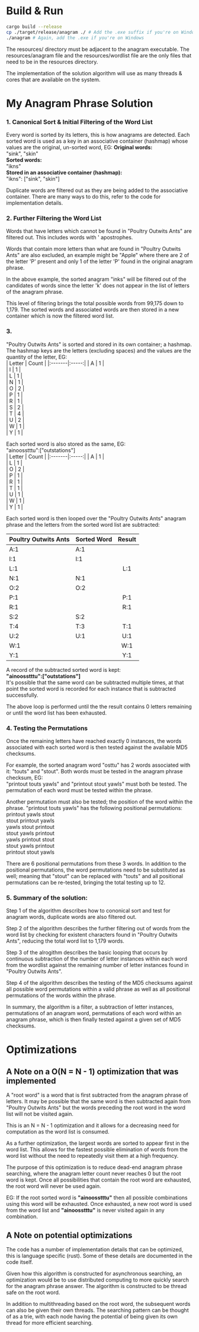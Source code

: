 # Build & Run
```bash
cargo build --release
cp ./target/release/anagram ./ # Add the .exe suffix if you're on Windows
./anagram # Again, add the .exe if you're on Windows
```
The resources/ directory must be adjacent to the anagram executable. The resources/anagram file and the resources/wordlist file are the only files that need to be in the resources directory.

The implementation of the solution algorithm will use as many threads & cores that are available on the system.

# My Anagram Phrase Solution

### 1. Canonical Sort & Initial Filtering of the Word List
Every word is sorted by its letters, this is how anagrams are detected. Each sorted word is used as a key in an associative container (hashmap) whose values are the original, un-sorted word, EG:
**Original words:**  
"sink", "skin"  
**Sorted words:**  
"ikns"  
**Stored in an associative container (hashmap):**  
"ikns": ["sink", "skin"]

Duplicate words are filtered out as they are being added to the associative container. There are many ways to do this, refer to the code for implementation details.

### 2. Further Filtering the Word List
Words that have letters which cannot be found in "Poultry Outwits Ants" are filtered out. This includes words with ' apostrophes.

Words that contain more letters than what are found in "Poultry Outwits Ants" are also excluded, an example might be "Apple" where there are 2 of the letter 'P' present and only 1 of the letter 'P' found in the original anagram phrase.

In the above example, the sorted anagram "inks" will be filtered out of the candidates of words since the letter 'k' does not appear in the list of letters of the anagram phrase.

This level of filtering brings the total possible words from 99,175 down to 1,179. The sorted words and associated words are then stored in a new container which is now the filtered word list.

### 3. 
"Poultry Outwits Ants" is sorted and stored in its own container; a hashmap. The hashmap keys are the letters (excluding spaces) and the values are the quantity of the letter, EG:  
| Letter | Count |
|:-------|:-----:|
|    A   |   1   |  
|    I   |   1   |  
|    L   |   1   |  
|    N   |   1   |  
|    O   |   2   |  
|    P   |   1   |  
|    R   |   1   |  
|    S   |   2   |  
|    T   |   4   |  
|    U   |   2   |  
|    W   |   1   |  
|    Y   |   1   |  

Each sorted word is also stored as the same, EG:  
"ainoosstttu":["outstations"]  
| Letter | Count |
|:-------|:-----:|
|   A    |   1   |  
|   L    |   1   |  
|   O    |   2   |  
|   P    |   1   |  
|   R    |   1   |  
|   T    |   1   |  
|   U    |   1   |  
|   W    |   1   |  
|   Y    |   1   |  

Each sorted word is then looped over the "Poultry Outwits Ants" anagram phrase and the letters from the sorted word list are subtracted:

| Poultry Outwits Ants | Sorted Word | Result      |
|:---------------------|:------------|:-----------:|
|         A:1          |    A:1      |             |  
|         I:1          |    I:1      |             |  
|         L:1          |             |   L:1       |  
|         N:1          |    N:1      |             |  
|         O:2          |    O:2      |             |  
|         P:1          |             |   P:1       |  
|         R:1          |             |   R:1       |  
|         S:2          |    S:2      |             |  
|         T:4          |    T:3      |   T:1       |  
|         U:2          |    U:1      |   U:1       |  
|         W:1          |             |   W:1       |  
|         Y:1          |             |   Y:1       |

A record of the subtracted sorted word is kept:  
**"ainoosstttu":["outstations"]**  
It's possible that the same word can be subtracted multiple times, at that point the sorted word is recorded for each instance that is subtracted successfully.

The above loop is performed until the the result contains 0 letters remaining or until the word list has been exhausted.

### 4. Testing the Permutations
Once the remaining letters have reached exactly 0 instances, the words associated with each sorted word is then tested against the available MD5 checksums.

For example, the sorted anagram word "osttu" has 2 words associated with it: "touts" and "stout". Both words must be tested in the anagram phrase checksum, EG:  
"printout touts yawls" and "printout stout yawls" must both be tested. The permutation of each word must be tested within the phrase.

Another permutation must also be tested; the position of the word within the phrase. "printout touts yawls" has the following positional permutations:  
printout yawls stout  
stout printout yawls  
yawls stout printout  
stout yawls printout  
yawls printout stout  
stout yawls printout  
printout stout yawls  

There are 6 positional permutations from these 3 words. In addition to the positional permutations, the word permutations need to be substituted as well; meaning that "stout" can be replaced with "touts" and all positional permutations can be re-tested, bringing the total testing up to 12.

### 5. Summary of the solution:
Step 1 of the algorithm describes how to cononical sort and test for anagram words, duplicate words are also filtered out.

Step 2 of the algorithm describes the further filtering out of words from the word list by checking for existent characters found in "Poultry Outwits Ants", reducing the total word list to 1,179 words.

Step 3 of the alrogithm describes the basic looping that occurs by continuous subtraction of the number of letter instances within each word from the wordlist against the remaining number of letter instances found in "Poultry Outwits Ants".

Step 4 of the algorithm describes the testing of the MD5 checksums against all possible word permutations within a valid phrase as well as all positional permutations of the words within the phrase.

In summary, the algorithm is a filter, a subtraction of letter instances, permutations of an anagram word, permutations of each word within an anagram phrase, which is then finally tested against a given set of MD5 checksums.

# Optimizations

## A Note on a O(N = N - 1) optimization that was implemented
A "root word" is a word that is first subtracted from the anagram phrase of letters. It may be possible that the same word is then subtracted again from "Poultry Outwits Ants" but the words preceding the root word in the word list will not be visited again.

This is an N = N - 1 optimization and it allows for a decreasing need for computation as the word list is consumed.

As a further optimization, the largest words are sorted to appear first in the word list. This allows for the fastest possible elimination of words from the word list without the need to repeatedly visit them at a high frequency.

The purpose of this optimization is to reduce dead-end anagram phrase searching, where the anagram letter count never reaches 0 but the root word is kept. Once all possibilities that contain the root word are exhausted, the root word will never be used again.

EG:
If the root sorted word is **"ainoosstttu"** then all possible combinations using this word will be exhausted. Once exhausted, a new root word is used from the word list and **"ainoosstttu"** is never visited again in any combination.

## A Note on potential optimizations
The code has a number of implementation details that can be optimized, this is language specific (rust). Some of these details are documented in the code itself.

Given how this algorithm is constructed for asynchronous searching, an optimization would be to use distributed computing to more quickly search for the anagram phrase answer. The algorithm is constructed to be thread safe on the root word.

In addition to multithreading based on the root word, the subsequent words can also be given their own threads. The searching pattern can be thought of as a trie, with each node having the potential of being given its own thread for more efficient searching.